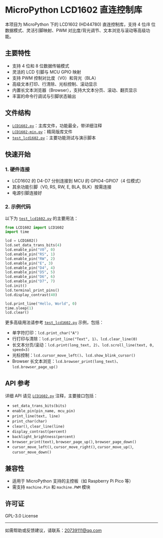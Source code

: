 # MicroPython LCD1602 直连控制库

本项目为 MicroPython 下的 LCD1602 (HD44780) 直连控制库，支持 4 位/8 位数据模式、灵活引脚映射、PWM 对比度/背光调节、文本浏览与滚动等高级功能。

## 主要特性

- 支持 4 位和 8 位数据传输模式
- 灵活的 LCD 引脚与 MCU GPIO 映射
- 支持 PWM 控制对比度（V0）和背光（BLA）
- 高级文本打印、行清除、光标控制、滚动显示
- 内置长文本浏览器（Browser），支持大文本分页、滚动、翻页显示
- 丰富的命令行调试与引脚状态输出

## 文件结构

- [`LCD1602.py`](LCD1602.py)：主库文件，功能最全，带详细注释
- [`LCD1602-min.py`](LCD1602-min.py)：精简版库文件
- [`test_lcd1602.py`](test_lcd1602.py)：主要功能测试与演示脚本

## 快速开始

### 1. 硬件连接

- LCD1602 的 D4-D7 分别连接到 MCU 的 GPIO4-GPIO7（4 位模式）
- 其余功能引脚（V0, RS, RW, E, BLA, BLK）按需连接
- 电源引脚连接好

### 2. 示例代码

以下为 [`test_lcd1602.py`](test_lcd1602.py) 的主要用法：

```python
from LCD1602 import LCD1602
import time

lcd = LCD1602()
lcd.set_data_trans_bits(4)
lcd.enable_pin("V0", 0)
lcd.enable_pin("RS", 1)
lcd.enable_pin("RW", 2)
lcd.enable_pin("E", 3)
lcd.enable_pin("D4", 4)
lcd.enable_pin("D5", 5)
lcd.enable_pin("D6", 6)
lcd.enable_pin("D7", 7)
lcd.init()
lcd.terminal_print_pins()
lcd.display_contrast(40)

lcd.print_line("Hello, World", 0)
time.sleep(1)
lcd.clear()
```

更多高级用法请参考 [`test_lcd1602.py`](test_lcd1602.py) 示例，包括：

- 单字符打印：`lcd.print_char("A")`
- 行打印与清除：`lcd.print_line("Text", 1)`、`lcd.clear_line(0)`
- 长文本分页/滚动：`lcd.print(long_text, 2)`、`lcd.scroll_line(text, 0, speed=3)`
- 光标控制：`lcd.cursor_move_left()`、`lcd.show_blink_cursor()`
- Browser 长文本浏览：`lcd.browser_print(long_text)`、`lcd.browser_page_up()`

## API 参考

详细 API 请见 [`LCD1602.py`](LCD1602.py) 注释，主要接口包括：

- `set_data_trans_bits(bits)`
- `enable_pin(pin_name, mcu_pin)`
- `print_line(text, line)`
- `print_char(char)`
- `clear()`, `clear_line(line)`
- `display_contrast(percent)`
- `backlight_brightness(percent)`
- `browser_print(text)`, `browser_page_up()`, `browser_page_down()`
- `cursor_move_left()`, `cursor_move_right()`, `cursor_move_up()`, `cursor_move_down()`

## 兼容性

- 适用于 MicroPython 支持的主控板（如 Raspberry Pi Pico 等）
- 需支持 `machine.Pin` 和 `machine.PWM` 模块

## 许可证

GPL-3.0 License

---

如需帮助或反馈建议，请联系：20739111@qq.com
